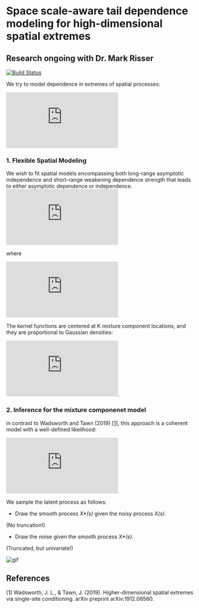 # Space scale-aware tail dependence modeling for high-dimensional spatial extremes

## Research ongoing with Dr. Mark Risser

[![Build Status](https://github.com/likun-stat/nonstat_model/actions/workflows/test.yml/badge.svg?branch=main)](https://github.com/likun-stat/nonstat_model/actions)

We try to model dependence in extremes of spatial processes: 

![equation](http://latex.codecogs.com/gif.latex?%5C%7BX%28s%29%3Bs%5Cin%5Cmathcal%7BS%7D%5Csubset%5Cmathbb%7BR%7D%5E2%5C%7D)

### 1.  Flexible Spatial Modeling
We wish to fit spatial models encompassing both long-range asymptotic independence and short-range weakening dependence strength that leads to either asymptotic dependence or independence.
![equation](https://latex.codecogs.com/gif.latex?X%5E*%28%5Cboldsymbol%7Bs%7D%29%3DR%28%5Cboldsymbol%7Bs%7D%29%5E%7B%5Cphi%28%5Cboldsymbol%7Bs%7D%29%7DW%28%5Cboldsymbol%7Bs%7D%29%2C)

where

![equation](https://latex.codecogs.com/gif.latex?R%28%5Cboldsymbol%7Bs%7D%29%3D%5Csum_%7Bk%3D1%7D%5EK%20w_k%28%5Cboldsymbol%7Bs%7D%29%20S_k%20%5Ctext%7B%20with%20%7DS_k%5Csim%20%5Ctext%7BStable%7D%28%5Calpha%2C1%2C%5Cgamma_k%2C%5Cdelta%29.)

The kernel functions are centered at K mixture component locations, and they are proportional to Gaussian densities:

![equation](https://latex.codecogs.com/gif.latex?w_k%28%5Cboldsymbol%7Bs%7D%29%5Cpropto%20%5Cexp%5Cleft%5C%7B-%5Cfrac%7B%7C%7C%5Cboldsymbol%7Bs%7D-%5Cboldsymbol%7Bb%7D_k%7C%7C%5E2%7D%7B2%5Clambda_w%7D%5Cright%5C%7D).

### 2. Inference for the mixture componenet model

in contrast to Wadsworth and Tawn (2019) [[1]](#1), this approach is a coherent model with a well-defined likelihood:

![equation](https://latex.codecogs.com/gif.latex?%5Cvarphi%5Cleft%28Y_t%28%5Cboldsymbol%7Bs%7D_i%29%7CX%5E*_t%28%5Cboldsymbol%7Bs%7D%29%2C%5Cboldsymbol%7B%5Ctheta%7D%28%5Cboldsymbol%7Bs%7D%29%2Cp%2C%5Cphi%28%5Cboldsymbol%7Bs%7D%29%2C%5Ctau%5E2%5Cright%29%3D%20%5Cleft%5C%7B%5Cbegin%7Bmatrix%7D%20%5CPhi%5Cleft%28%5Cfrac%7BF_%7BX%7C%5Cphi_i%2C%5Ctau%5E2%7D%5E%7B-1%7D%28p%29-X%5E*_t%28%5Cboldsymbol%7Bs%7D_i%29%7D%7B%5Ctau%7D%5Cright%29%26%20%5Ctext%7Bif%20%7D%20Y_t%28%5Cboldsymbol%7Bs%7D_i%29%5Cleq%20u_t%28%5Cboldsymbol%7Bs%7D_i%29%2C%5C%5C%20%5Cphi%5Cleft%28F_X%5E%7B-1%7D%5Ccirc%20F_Y%28Y_t%28%5Cboldsymbol%7Bs%7D_i%29%29%5Crvert%20X%5E*_t%28%5Cboldsymbol%7Bs%7D_i%29%2C%5Ctau%5E2%5Cright%29%5Cfrac%7Bf_Y%28Y_t%28%5Cboldsymbol%7Bs%7D_i%29%29%7D%7Bf_X%5Cleft%28F_X%5E%7B-1%7D%5Ccirc%20F_Y%28Y_t%28%5Cboldsymbol%7Bs%7D_i%29%29%5Cright%29%7D%26%20%5Ctext%7Bif%20%7D%20Y_t%28%5Cboldsymbol%7Bs%7D_i%29%3E%20u_t%28%5Cboldsymbol%7Bs%7D_i%29.%20%5Cend%7Bmatrix%7D%5Cright.)

We sample the latent process as follows:

- Draw the smooth process _X*(s)_ given the noisy process _X(s)_.

(No truncation!)

- Draw the noise given the smooth process _X*(s)_.

(Truncated, but univariate!)

![gif](www/anime.gif)



## References
<a id="1">[1]</a> 
Wadsworth, J. L., & Tawn, J. (2019).
Higher-dimensional spatial extremes via single-site conditioning. 
arXiv preprint arXiv:1912.06560.
